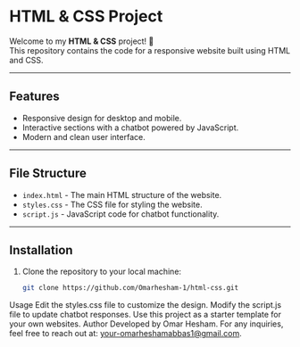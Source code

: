 # HTML & CSS Project

Welcome to my **HTML & CSS** project! 🎉  
This repository contains the code for a responsive website built using HTML and CSS.

---

## Features
- Responsive design for desktop and mobile.
- Interactive sections with a chatbot powered by JavaScript.
- Modern and clean user interface.

---

## File Structure
- `index.html` - The main HTML structure of the website.
- `styles.css` - The CSS file for styling the website.
- `script.js` - JavaScript code for chatbot functionality.

---

## Installation
1. Clone the repository to your local machine:
   ```bash
   git clone https://github.com/Omarhesham-1/html-css.git
Usage
Edit the styles.css file to customize the design.
Modify the script.js file to update chatbot responses.
Use this project as a starter template for your own websites.
Author
Developed by Omar Hesham.
For any inquiries, feel free to reach out at: your-omarheshamabbas1@gmail.com.

